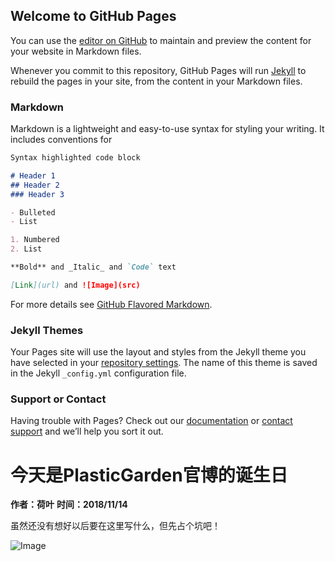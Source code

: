 ## Welcome to GitHub Pages

You can use the [editor on GitHub](https://github.com/sesebuckin/plasticgarden.github.com/edit/master/README.md) to maintain and preview the content for your website in Markdown files.

Whenever you commit to this repository, GitHub Pages will run [Jekyll](https://jekyllrb.com/) to rebuild the pages in your site, from the content in your Markdown files.

### Markdown

Markdown is a lightweight and easy-to-use syntax for styling your writing. It includes conventions for

```markdown
Syntax highlighted code block

# Header 1
## Header 2
### Header 3

- Bulleted
- List

1. Numbered
2. List

**Bold** and _Italic_ and `Code` text

[Link](url) and ![Image](src)
```

For more details see [GitHub Flavored Markdown](https://guides.github.com/features/mastering-markdown/).

### Jekyll Themes

Your Pages site will use the layout and styles from the Jekyll theme you have selected in your [repository settings](https://github.com/sesebuckin/plasticgarden.github.com/settings). The name of this theme is saved in the Jekyll `_config.yml` configuration file.

### Support or Contact

Having trouble with Pages? Check out our [documentation](https://help.github.com/categories/github-pages-basics/) or [contact support](https://github.com/contact) and we’ll help you sort it out.

# 今天是PlasticGarden官博的诞生日

**作者：荷叶**
**时间：2018/11/14**

虽然还没有想好以后要在这里写什么，但先占个坑吧！

![Image](http://logoonline.mtvnimages.com/uri/mgid:ao:image:logotv.com:490988?quality=0.8&format=jpg&width=480&height=270)
